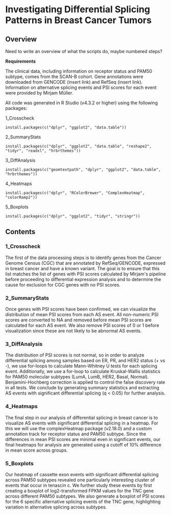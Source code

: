 # Investigating Differential Splicing Patterns in Breast Cancer Tumors
## Overview
Need to write an overview of what the scripts do, maybe numbered steps? 

**Requirements**

The clinical data, including information on receptor status and PAM50 subtype, comes from the SCAN-B 
cohort. Gene annotations were downloaded from GENCODE (insert link) and RefSeq (insert link). 
Information on alternative splicing events and PSI scores for each event were provided by 
Mirjam Müller.  

All code was generated in R Studio (v4.3.2 or higher) using the following packages:

1_Crosscheck
```
install.packages(c("dplyr", "ggplot2", "data.table"))
```

2_SummaryStats
```
install.packages(c("dplyr", "ggplot2", "data.table", "reshape2", "tidyr", "readxl", "hrbrthemes"))
```

3_DiffAnalysis
```
install.packages(c("geomtextpath", "dplyr", "ggplot2", "data.table", "hrbrthemes"))
```

4_Heatmaps
```
install.packages(c("dplyr", "RColorBrewer", "ComplexHeatmap", "colorRamp2"))
```

5_Boxplots
```
install.packages(c("dplyr", "ggplot2", "tidyr", "stringr")) 
```

## Contents 
### 1_Crosscheck
The first of the data processing steps is to identify genes from the Cancer Genome Census (CGC) that 
are annotated by RefSeq/GENCODE, expressed in breast cancer and have a known variant. The goal is
to ensure that this list matches the list of genes with PSI scores calculated by Mirjam's pipeline
before proceeding to differential expression analysis and to determine the cause for exclusion for 
CGC genes with no PSI scores.  

### 2_SummaryStats
Once genes with PSI scores have been confirmed, we can visualize the distribution of mean PSI scores 
from each AS event. All non-numeric PSI scores are converted to NA and removed before mean PSI scores 
are calculated for each AS event. We also remove PSI scores of 0 or 1 before visualization since 
these are not likely to be abnormal AS events. 

### 3_DiffAnalysis
The distribution of PSI scores is not normal, so in order to analyze differential splicing among 
samples based on ER, PR, and HER2 status (+ vs -), we use for-loops to calculate Mann-Whitney U tests 
for each splicing event. Additionally, we use a for-loop to calculate Kruskal-Wallis statistics for 
PAM50 molecular subtypes (LumA, LumB, HER2, Basal, Normal). Benjamini-Hochberg correction is applied 
to control the false discovery rate in all tests. We conclude by generating summary statistics and 
extracting AS events with significant differential splicing (q < 0.05) for further analysis.   

### 4_Heatmaps
The final step in our analysis of differential splicing in breast cancer is to visualize AS events 
with significant differential splicing in a heatmap. For this we will use the complexHeatmap package 
(v2.18.0) and a custom annotation track for receptor status and PAM50 subtype. Since the differences
in mean PSI scores are minimal even in significant events, our final heatmaps for analysis are 
generated using a cutoff of 10% difference in mean score across groups. 

### 5_Boxplots 
Our heatmap of cassette exon events with significant differential splicing across PAM50 subtypes 
revealed one particularly interesting cluster of events that occur in tenascin c. We further study
these events by first creating a boxplot of log2-transformed FPKM values for the TNC gene across 
different PAM50 subtypes. We also generate a boxplot of PSI scores for the 6 specific alternative 
splicing events of the TNC gene, highlighting variation in alternative splicing across subtypes. 
